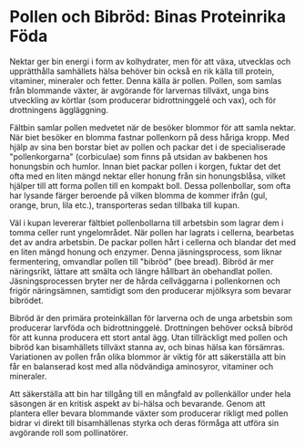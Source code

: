 
# Pollen och Bibröd: Binas Proteinrika Föda

Nektar ger bin energi i form av kolhydrater, men för att växa, utvecklas och upprätthålla samhällets hälsa behöver bin också en rik källa till protein, vitaminer, mineraler och fetter. Denna källa är pollen. Pollen, som samlas från blommande växter, är avgörande för larvernas tillväxt, unga bins utveckling av körtlar (som producerar bidrottninggelé och vax), och för drottningens äggläggning.

Fältbin samlar pollen medvetet när de besöker blommor för att samla nektar. När biet besöker en blomma fastnar pollenkorn på dess håriga kropp. Med hjälp av sina ben borstar biet av pollen och packar det i de specialiserade "pollenkorgarna" (corbiculae) som finns på utsidan av bakbenen hos honungsbin och humlor. Innan biet packar pollen i korgen, fuktar det det ofta med en liten mängd nektar eller honung från sin honungsblåsa, vilket hjälper till att forma pollen till en kompakt boll. Dessa pollenbollar, som ofta har lysande färger beroende på vilken blomma de kommer ifrån (gul, orange, brun, lila etc.), transporteras sedan tillbaka till kupan.

Väl i kupan levererar fältbiet pollenbollarna till arbetsbin som lagrar dem i tomma celler runt yngelområdet. När pollen har lagrats i cellerna, bearbetas det av andra arbetsbin. De packar pollen hårt i cellerna och blandar det med en liten mängd honung och enzymer. Denna jäsningsprocess, som liknar fermentering, omvandlar pollen till "bibröd" (bee bread). Bibröd är mer näringsrikt, lättare att smälta och längre hållbart än obehandlat pollen. Jäsningsprocessen bryter ner de hårda cellväggarna i pollenkornen och frigör näringsämnen, samtidigt som den producerar mjölksyra som bevarar bibrödet.

Bibröd är den primära proteinkällan för larverna och de unga arbetsbin som producerar larvföda och bidrottninggelé. Drottningen behöver också bibröd för att kunna producera ett stort antal ägg. Utan tillräckligt med pollen och bibröd kan bisamhällets tillväxt stanna av, och binas hälsa kan försämras. Variationen av pollen från olika blommor är viktig för att säkerställa att bin får en balanserad kost med alla nödvändiga aminosyror, vitaminer och mineraler.

Att säkerställa att bin har tillgång till en mångfald av pollenkällor under hela säsongen är en kritisk aspekt av bi-hälsa och bevarande. Genom att plantera eller bevara blommande växter som producerar rikligt med pollen bidrar vi direkt till bisamhällenas styrka och deras förmåga att utföra sin avgörande roll som pollinatörer.
